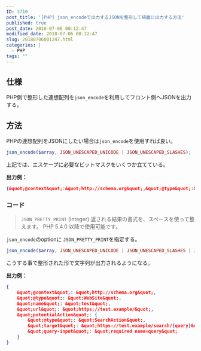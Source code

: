 ```yaml
---
ID: 3710
post_title: '[PHP] json_encodeで出力するJSONを整形して綺麗に出力する方法'
published: true
post_date: 2018-07-06 00:12:47
modified_date: 2018-07-06 00:12:47
slug: 20180706001247.html
categories: |
  - PHP
tags: ""
---
```

## 仕様
PHP側で整形した連想配列を`json_encode`を利用してフロント側へJSONを出力する。


## 方法
PHPの連想配列をJSONにしたい場合は`json_encode`を使用すれば良い。

```php
json_encode($array, JSON_UNESCAPED_UNICODE | JSON_UNESCAPED_SLASHES);
```

上記では、エスケープに必要なビットマスクをいくつか立てている。

**出力例：**

```json
{&quot;@context&quot;:&quot;http://schema.org&quot;,&quot;@type&quot;:&quot;WebSite&quot;,&quot;name&quot;:&quot;test&quot;,&quot;url&quot;:&quot;https://test.example/&quot;,&quot;potentialAction&quot;:{&quot;@type&quot;:&quot;SearchAction&quot;,&quot;target&quot;:&quot;https://test.example/search/{query}&quot;,&quot;query-input&quot;:&quot;required name=query&quot;}}
```

### コード

> `JSON_PRETTY_PRINT` (integer)
>    返される結果の書式を、スペースを使って整えます。 PHP 5.4.0 以降で使用可能です。 

`json_encode`のoptionに `JSON_PRETTY_PRINT`を指定する。

```php
json_encode($array, JSON_UNESCAPED_UNICODE | JSON_UNESCAPED_SLASHES | JSON_PRETTY_PRINT )
```

こうする事で整形された形で文字列が出力されるようになる。

**出力例：**
```json
{
    &quot;@context&quot;: &quot;http://schema.org&quot;,
    &quot;@type&quot;: &quot;WebSite&quot;,
    &quot;name&quot;: &quot;test&quot;,
    &quot;url&quot;: &quot;https://test.example/&quot;,
    &quot;potentialAction&quot;: {
        &quot;@type&quot;: &quot;SearchAction&quot;,
        &quot;target&quot;: &quot;https://test.example/search/{query}&quot;,
        &quot;query-input&quot;: &quot;required name=query&quot;
    }
}
```